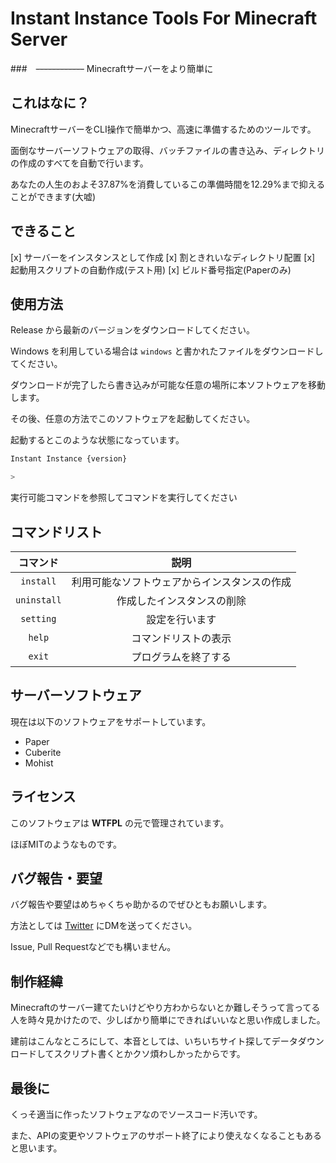 # Instant Instance Tools For Minecraft Server
###　~~------------~~ Minecraftサーバーをより簡単に

## これはなに？

MinecraftサーバーをCLI操作で簡単かつ、高速に準備するためのツールです。

面倒なサーバーソフトウェアの取得、バッチファイルの書き込み、ディレクトリの作成のすべてを自動で行います。

あなたの人生のおよそ37.87%を消費しているこの準備時間を12.29%まで抑えることができます(大嘘)

## できること

[x] サーバーをインスタンスとして作成
[x] 割ときれいなディレクトリ配置
[x] 起動用スクリプトの自動作成(テスト用)
[x] ビルド番号指定(Paperのみ)

## 使用方法

Release から最新のバージョンをダウンロードしてください。

Windows を利用している場合は ``windows`` と書かれたファイルをダウンロードしてください。

ダウンロードが完了したら書き込みが可能な任意の場所に本ソフトウェアを移動します。

その後、任意の方法でこのソフトウェアを起動してください。

起動するとこのような状態になっています。

```bash
Instant Instance {version}

>
```

実行可能コマンドを参照してコマンドを実行してください

## コマンドリスト

| コマンド | 説明 |
|:--:|:--:|
|``install``| 利用可能なソフトウェアからインスタンスの作成 |
|``uninstall``| 作成したインスタンスの削除 |
|``setting``| 設定を行います |
|``help``| コマンドリストの表示 |
|``exit``| プログラムを終了する |

## サーバーソフトウェア

現在は以下のソフトウェアをサポートしています。

- Paper
- Cuberite
- Mohist

## ライセンス

このソフトウェアは **WTFPL** の元で管理されています。

ほぼMITのようなものです。

## バグ報告・要望

バグ報告や要望はめちゃくちゃ助かるのでぜひともお願いします。

方法としては [Twitter](https://twitter.com/rokuosan_dev) にDMを送ってください。

Issue, Pull Requestなどでも構いません。

## 制作経緯

Minecraftのサーバー建てたいけどやり方わからないとか難しそうって言ってる人を時々見かけたので、少しばかり簡単にできればいいなと思い作成しました。

建前はこんなところにして、本音としては、いちいちサイト探してデータダウンロードしてスクリプト書くとかクソ煩わしかったからです。

## 最後に

くっそ適当に作ったソフトウェアなのでソースコード汚いです。

また、APIの変更やソフトウェアのサポート終了により使えなくなることもあると思います。